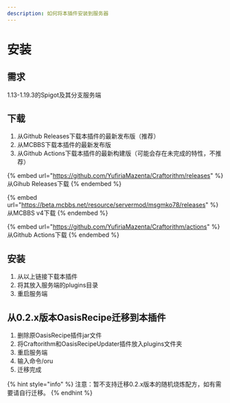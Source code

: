 ```yaml
---
description: 如何将本插件安装到服务器
---
```


# 安装

## 需求

1.13-1.19.3的Spigot及其分支服务端

## 下载

1. 从Github Releases下载本插件的最新发布版（推荐）
2. 从MCBBS下载本插件的最新发布版
3. 从Github Actions下载本插件的最新构建版（可能会存在未完成的特性，不推荐）

{% embed url="https://github.com/YufiriaMazenta/Craftorithm/releases" %}
从Gihub Releases下载
{% endembed %}

{% embed url="https://beta.mcbbs.net/resource/servermod/msgmko78/releases" %}
从MCBBS v4下载
{% endembed %}

{% embed url="https://github.com/YufiriaMazenta/Craftorithm/actions" %}
从Github Actions下载
{% endembed %}

## 安装

1. 从以上链接下载本插件
2. 将其放入服务端的plugins目录
3. 重启服务端

## 从0.2.x版本OasisRecipe迁移到本插件

1. 删除原OasisRecipe插件jar文件
2. 将Craftorithm和OasisRecipeUpdater插件放入plugins文件夹
3. 重启服务端
4. 输入命令/oru
5. 迁移完成

{% hint style="info" %}
注意：暂不支持迁移0.2.x版本的随机烧炼配方，如有需要请自行迁移。
{% endhint %}
